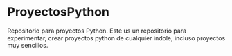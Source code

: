 # ProyectosPython
Repositorio para proyectos Python.
Este us un repositorio para experimentar, crear proyectos python  de cualquier indole, incluso proyectos muy sencillos.
